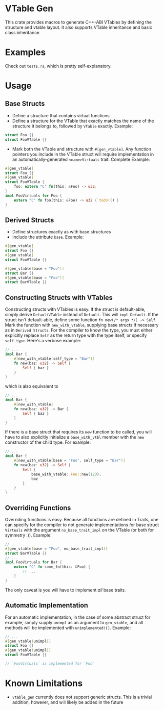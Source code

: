 # VTable Gen

This crate provides macros to generate C++-ABI VTables by defining the structure and vtable layout.
It also supports VTable inheritance and basic class inheritance.

# Examples

Check out `tests.rs`, which is pretty self-explanatory.

# Usage

## Base Structs
- Define a structure that contains virtual functions
- Define a structure for the VTable that exactly matches the name of the structure it belongs to,
followed by `VTable` exactly. Example:
```rs
struct Foo {}
struct FooVTable {}
```
- Mark both the VTable and structure with `#[gen_vtable]`. Any function pointers you include in
the VTable struct will require implementation in an automatically-generated `<name>Virtuals` trait.
Complete Example:
```rs
#[gen_vtable]
struct Foo {}
#[gen_vtable]
struct FooVTable {
    foo: extern "C" fn(this: &Foo) -> u32;
}
impl FooVirtuals for Foo {
    extern "C" fn foo(this: &Foo) -> u32 { todo!() }
}
```
## Derived Structs
- Define structures exactly as with base structures
- Include the attribute `base`. Example:
```rs
#[gen_vtable]
struct Foo {}
#[gen_vtable]
struct FooVTable {}

#[gen_vtable(base = "Foo")]
struct Bar {}
#[gen_vtable(base = "Foo")]
struct BarVTable {}
```

## Constructing Structs with VTables

Constructing structs with VTables is easy. If the struct is default-able, simply derive
`DefaultVTable` instead of `Default`. This will `impl Default`. If the struct isn't default-able,
define some function `fn new(/* args */) -> Self`. Mark the function with `new_with_vtable`,
supplying base structs if necessary as in `Derived Structs`. For the compiler to know the type,
you must either explicitly replace `Self` as the return type with the type itself, or specify
`self_type`. Here's a verbose example:

```rs
// ...
impl Bar {
    #[new_with_vtable(self_type = "Bar")]
    fn new(baz: u32) -> Self {
        Self { baz }
    }
}
```

which is also equivalent to

```rs
// ...
impl Bar {
    #[new_with_vtable]
    fn new(baz: u32) -> Bar {
        Self { baz }
    }
}
```

If there is a base struct that requires its `new` function to be called, you will have to also
explicitly initialize a `base_with_vtbl` member with the `new` constructor of the child type.
For example:

```rs
// ...
impl Bar {
    #[new_with_vtable(base = "Foo", self_type = "Bar")]
    fn new(baz: u32) -> Self {
        Self {
            base_with_vtable: Foo::new(123),
            baz
        }
    }
}
```

## Overriding Functions

Overriding functions is easy. Because all functions are defined in Traits, one can specify for the
compiler to not generate implementations for base struct `Virtuals` with the argument `no_base_trait_impl`
on the VTable (or both for symmetry :)).
Example:

```rs
// ...
#[gen_vtable(base = "Foo", no_base_trait_impl)]
struct BarVTable {}
// ...
impl FooVirtuals for Bar {
    extern "C" fn some_fn(this: &Foo) {
        // ...
    }
}
```

The only caveat is you will have to implement *all* base traits.

## Automatic Implementation

For an automatic implementation, in the case of some abstract struct for example, simply supply `unimpl`
as an argument to `gen_vtable`, and all methods will be implemented with `unimplemented!()`. Example:

```rs
// ...
#[gen_vtable(unimpl)]
struct Foo {}
#[gen_vtable(unimpl)]
struct FooVTable {}

// `FooVirtuals` is implemented for `Foo`
```

# Known Limitations
- `vtable_gen` currently does not support generic structs. This is a trivial addition, however, and
will likely be added in the future
